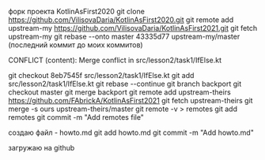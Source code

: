 форк проекта KotlinAsFirst2020
git clone https://github.com/VilisovaDaria/KotlinAsFirst2020.git
git remote add upstream-my https://github.com/VilisovaDaria/KotlinAsFirst2021.git
git fetch upstream-my
git rebase --onto master 43335d77 upstream-my/master (последний коммит до моих коммитов)

CONFLICT (content): Merge conflict in src/lesson2/task1/IfElse.kt

git checkout 8eb7545f src/lesson2/task1/IfElse.kt
git add src/lesson2/task1/IfElse.kt
git rebase --continue
git branch backport
git checkout master
git merge backport
git remote add upstream-theirs https://github.com/FAbrickA/KotlinAsFirst2021
git fetch upstream-theirs
git merge -s ours upstream-theirs/master
git remote -v > remotes
git add remotes
git commit -m "Add remotes file"

создаю файл - howto.md
git add howto.md
git commit -m "Add howto.md"

загружаю на github
